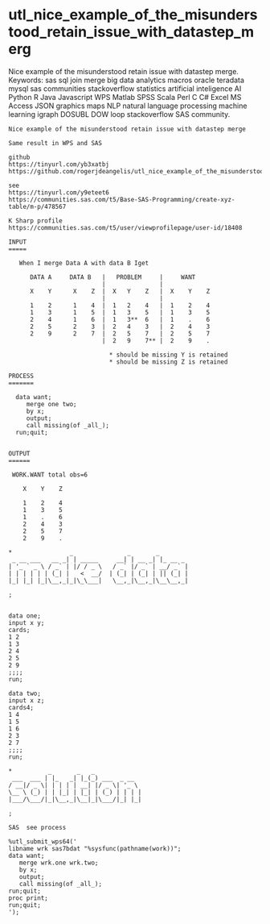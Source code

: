 # utl_nice_example_of_the_misunderstood_retain_issue_with_datastep_merg
Nice example of the misunderstood retain issue with datastep merge.  Keywords: sas sql join merge big data analytics macros oracle teradata mysql sas communities stackoverflow statistics artificial inteligence AI Python R Java Javascript WPS Matlab SPSS Scala Perl C C# Excel MS Access JSON graphics maps NLP natural language processing machine learning igraph DOSUBL DOW loop stackoverflow SAS community.

    Nice example of the misunderstood retain issue with datastep merge

    Same result in WPS and SAS

    github
    https://tinyurl.com/yb3xatbj
    https://github.com/rogerjdeangelis/utl_nice_example_of_the_misunderstood_retain_issue_with_datastep_merg

    see
    https://tinyurl.com/y9eteet6
    https://communities.sas.com/t5/Base-SAS-Programming/create-xyz-table/m-p/478567

    K Sharp profile
    https://communities.sas.com/t5/user/viewprofilepage/user-id/18408

    INPUT
    =====

       When I merge Data A with data B Iget

          DATA A     DATA B   |   PROBLEM     |     WANT
                              |               |
          X    Y      X    Z  |  X   Y    Z   |  X    Y    Z
                              |               |
          1    2      1    4  |  1   2    4   |  1    2    4
          1    3      1    5  |  1   3    5   |  1    3    5
          2    4      1    6  |  1   3**  6   |  1    .    6
          2    5      2    3  |  2   4    3   |  2    4    3
          2    9      2    7  |  2   5    7   |  2    5    7
                              |  2   9    7** |  2    9    .

                                * should be missing Y is retained
                                * should be missing Z is retained

    PROCESS
    =======

      data want;
         merge one two;
         by x;
         output;
         call missing(of _all_);
      run;quit;


    OUTPUT
    ======

     WORK.WANT total obs=6

        X    Y    Z

        1    2    4
        1    3    5
        1    .    6
        2    4    3
        2    5    7
        2    9    .

    *                _               _       _
     _ __ ___   __ _| | _____     __| | __ _| |_ __ _
    | '_ ` _ \ / _` | |/ / _ \   / _` |/ _` | __/ _` |
    | | | | | | (_| |   <  __/  | (_| | (_| | || (_| |
    |_| |_| |_|\__,_|_|\_\___|   \__,_|\__,_|\__\__,_|

    ;


    data one;
    input x y;
    cards;
    1 2
    1 3
    2 4
    2 5
    2 9
    ;;;;
    run;

    data two;
    input x z;
    cards4;
    1 4
    1 5
    1 6
    2 3
    2 7
    ;;;;
    run;

    *          _       _   _
     ___  ___ | |_   _| |_(_) ___  _ __
    / __|/ _ \| | | | | __| |/ _ \| '_ \
    \__ \ (_) | | |_| | |_| | (_) | | | |
    |___/\___/|_|\__,_|\__|_|\___/|_| |_|

    ;

    SAS  see process

    %utl_submit_wps64('
    libname wrk sas7bdat "%sysfunc(pathname(work))";
    data want;
       merge wrk.one wrk.two;
       by x;
       output;
       call missing(of _all_);
    run;quit;
    proc print;
    run;quit;
    ');

